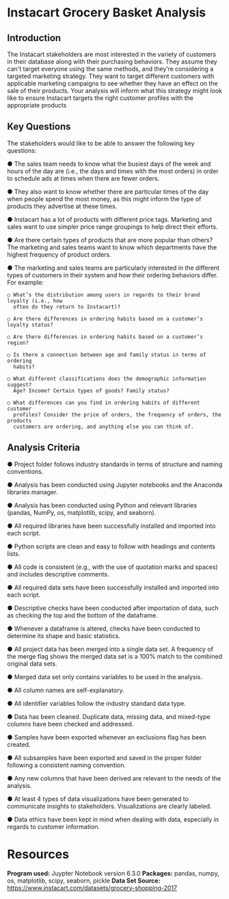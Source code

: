 # Instacart Grocery Basket Analysis

## Introduction
The Instacart stakeholders are most interested in the variety of customers in their database
along with their purchasing behaviors. They assume they can't target everyone using the
same methods, and they’re considering a targeted marketing strategy. They want to target
different customers with applicable marketing campaigns to see whether they have an effect
on the sale of their products. Your analysis will inform what this strategy might look like to
ensure Instacart targets the right customer profiles with the appropriate products

## Key Questions
The stakeholders would like to be able to answer the following key questions:

● The sales team needs to know what the busiest days of the week and hours of the
day are (i.e., the days and times with the most orders) in order to schedule ads at
times when there are fewer orders.

● They also want to know whether there are particular times of the day when people
spend the most money, as this might inform the type of products they advertise at
these times.

● Instacart has a lot of products with different price tags. Marketing and sales want to
use simpler price range groupings to help direct their efforts.

● Are there certain types of products that are more popular than others? The marketing
and sales teams want to know which departments have the highest frequency of
product orders.

● The marketing and sales teams are particularly interested in the different types of
customers in their system and how their ordering behaviors differ. For example:

    ○ What’s the distribution among users in regards to their brand loyalty (i.e., how
      often do they return to Instacart)?

    ○ Are there differences in ordering habits based on a customer’s loyalty status?
    
    ○ Are there differences in ordering habits based on a customer’s region?
    
    ○ Is there a connection between age and family status in terms of ordering
      habits?
      
    ○ What different classifications does the demographic information suggest?
      Age? Income? Certain types of goods? Family status?
      
    ○ What differences can you find in ordering habits of different customer
      profiles? Consider the price of orders, the frequency of orders, the products
      customers are ordering, and anything else you can think of.

## Analysis Criteria

● Project folder follows industry standards in terms of structure and naming
conventions.

● Analysis has been conducted using Jupyter notebooks and the Anaconda libraries
manager.

● Analysis has been conducted using Python and relevant libraries (pandas, NumPy, os,
matplotlib, scipy, and seaborn).

● All required libraries have been successfully installed and imported into each script.

● Python scripts are clean and easy to follow with headings and contents lists.

● All code is consistent (e.g., with the use of quotation marks and spaces) and
includes descriptive comments.

● All required data sets have been successfully installed and imported into each script.

● Descriptive checks have been conducted after importation of data, such as checking
the top and the bottom of the dataframe.

● Whenever a dataframe is altered, checks have been conducted to determine its
shape and basic statistics.

● All project data has been merged into a single data set. A frequency of the merge flag
shows the merged data set is a 100% match to the combined original data sets.

● Merged data set only contains variables to be used in the analysis.

● All column names are self-explanatory.

● All identifier variables follow the industry standard data type.

● Data has been cleaned. Duplicate data, missing data, and mixed-type columns have
been checked and addressed.

● Samples have been exported whenever an exclusions flag has been created.

● All subsamples have been exported and saved in the proper folder following a
consistent naming convention.

● Any new columns that have been derived are relevant to the needs of the analysis.

● At least 4 types of data visualizations have been generated to communicate insights
to stakeholders. Visualizations are clearly labeled.

● Data ethics have been kept in mind when dealing with data, especially in regards to
customer information.

# Resources
**Program used:** Juypter Notebook version 6.3.0
**Packages:** pandas, numpy, os, matplotlib, scipy, seaborn, pickle
**Data Set Source:** https://www.instacart.com/datasets/grocery-shopping-2017
